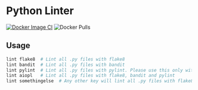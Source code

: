 # Python Linter

[![Docker Image CI](https://github.com/IsaevTech/linter-pylint/actions/workflows/docker-image.yml/badge.svg)](https://github.com/IsaevTech/linter-pylint/actions/workflows/docker-image.yml)
![Docker Pulls](https://img.shields.io/docker/pulls/ismv/linter-pylint)

## Usage

```bash
lint flake8  # Lint all .py files with flake8
lint bandit  # Lint all .py files with bandit
lint pylint  # Lint all .py files with pylint. Please use this only with modules
lint aiopl   # Lint all .py files with flake8, bandit and pylint
lint somethingelse  # Any other key will lint all .py files with flake8 and bandit
```

